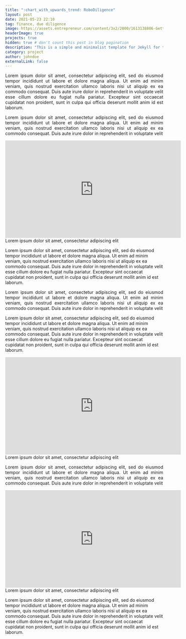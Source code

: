 ```yaml
---
title: ":chart_with_upwards_trend: RoboDiligence"
layout: post
date: 2021-05-23 22:10
tag: finance, due diligence
image: https://assets.entrepreneur.com/content/3x2/2000/1613138806-GettyImages-1055247044.jpg?width=700&crop=2:1
headerImage: true
projects: true
hidden: true # don't count this post in blog pagination
description: "This is a simple and minimalist template for Jekyll for those who likes to eat noodles."
category: project
author: johndoe
externalLink: false
---
```


<p align="justify">Lorem ipsum dolor sit amet, consectetur adipiscing elit, sed do eiusmod tempor incididunt ut labore et dolore magna aliqua. Ut enim ad minim veniam, quis nostrud exercitation ullamco laboris nisi ut aliquip ex ea commodo consequat. Duis aute irure dolor in reprehenderit in voluptate velit esse cillum dolore eu fugiat nulla pariatur. Excepteur sint occaecat cupidatat non proident, sunt in culpa qui officia deserunt mollit anim id est laborum.</p>

<p align="justify">Lorem ipsum dolor sit amet, consectetur adipiscing elit, sed do eiusmod tempor incididunt ut labore et dolore magna aliqua. Ut enim ad minim veniam, quis nostrud exercitation ullamco laboris nisi ut aliquip ex ea commodo consequat. Duis aute irure dolor in reprehenderit in voluptate velit</p>

<div class="side-by-side">
    <div class="toleft">
        <iframe width="560" height="310" src="https://www.youtube.com/embed/r7XhWUDj-Ts" frameborder="0" allowfullscreen></iframe>
        <figcaption class="caption">Lorem ipsum dolor sit amet, consectetur adipiscing elit</figcaption>
    </div>
    <div class="toright">
        <p>Lorem ipsum dolor sit amet, consectetur adipiscing elit, sed do eiusmod tempor incididunt ut labore et dolore magna aliqua. Ut enim ad minim veniam, quis nostrud exercitation ullamco laboris nisi ut aliquip ex ea commodo consequat. Duis aute irure dolor in reprehenderit in voluptate velit esse cillum dolore eu fugiat nulla pariatur. Excepteur sint occaecat cupidatat non proident, sunt in culpa qui officia deserunt mollit anim id est laborum.</p>
    </div>
</div>


<p align="justify">Lorem ipsum dolor sit amet, consectetur adipiscing elit, sed do eiusmod tempor incididunt ut labore et dolore magna aliqua. Ut enim ad minim veniam, quis nostrud exercitation ullamco laboris nisi ut aliquip ex ea commodo consequat. Duis aute irure dolor in reprehenderit in voluptate velit</p>

<div class="side-by-side">
    <div class="toleft">
        <p>Lorem ipsum dolor sit amet, consectetur adipiscing elit, sed do eiusmod tempor incididunt ut labore et dolore magna aliqua. Ut enim ad minim veniam, quis nostrud exercitation ullamco laboris nisi ut aliquip ex ea commodo consequat. Duis aute irure dolor in reprehenderit in voluptate velit esse cillum dolore eu fugiat nulla pariatur. Excepteur sint occaecat cupidatat non proident, sunt in culpa qui officia deserunt mollit anim id est laborum.</p>
    </div>
    <div class="toright">
        <iframe width="560" height="310" src="https://www.youtube.com/embed/r7XhWUDj-Ts" frameborder="0" allowfullscreen></iframe>
        <figcaption class="caption">Lorem ipsum dolor sit amet, consectetur adipiscing elit</figcaption>
    </div>
</div>


<p align="justify">Lorem ipsum dolor sit amet, consectetur adipiscing elit, sed do eiusmod tempor incididunt ut labore et dolore magna aliqua. Ut enim ad minim veniam, quis nostrud exercitation ullamco laboris nisi ut aliquip ex ea commodo consequat. Duis aute irure dolor in reprehenderit in voluptate velit</p>

<div class="side-by-side">
    <div class="toleft">
        <iframe width="560" height="310" src="https://www.youtube.com/embed/r7XhWUDj-Ts" frameborder="0" allowfullscreen></iframe>
        <figcaption class="caption">Lorem ipsum dolor sit amet, consectetur adipiscing elit</figcaption>
    </div>
    <div class="toright">
        <p>Lorem ipsum dolor sit amet, consectetur adipiscing elit, sed do eiusmod tempor incididunt ut labore et dolore magna aliqua. Ut enim ad minim veniam, quis nostrud exercitation ullamco laboris nisi ut aliquip ex ea commodo consequat. Duis aute irure dolor in reprehenderit in voluptate velit esse cillum dolore eu fugiat nulla pariatur. Excepteur sint occaecat cupidatat non proident, sunt in culpa qui officia deserunt mollit anim id est laborum.</p>
    </div>
</div>

